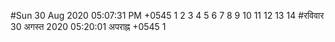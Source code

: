 #Sun 30 Aug 2020 05:07:31 PM +0545
1
2
3
4
5
6
7
8
9
10
11
12
13
14
#रविवार 30 अगस्त 2020 05:20:01 अपराह्न +0545
1
